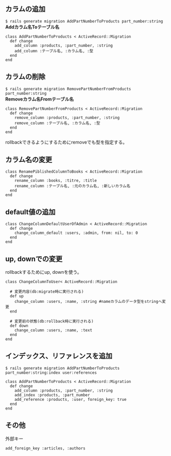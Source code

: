 ## カラムの追加

`$ rails generate migration AddPartNumberToProducts part_number:string`  
**Addカラム名Toテーブル名**

```
class AddPartNumberToProducts < ActiveRecord::Migration
  def change
    add_column :products, :part_number, :string
    add_column :テーブル名, :カラム名, :型
  end
end
```

## カラムの削除

`$ rails generate migration RemovePartNumberFromProducts part_number:string`  
**Removeカラム名Fromテーブル名**

```
class RemovePartNumberFromProducts < ActiveRecord::Migration
  def change
    remove_column :products, :part_number, :string
    remove_column :テーブル名, :カラム名, :型
  end
end
```
rollbackできるようにするためにremoveでも型を指定する。


## カラム名の変更

```
class RenamePiblishedColumnToBooks < ActiveRecord::Migration
  def change
    rename_column :books, :titre, :title
    rename_column :テーブル名, :元のカラム名, :新しいカラム名
  end
end
```

## default値の追加

```
class ChangeColumnDefaultUserOfAdmin < ActiveRecord::Migration
  def change
    change_column_default :users, :admin, from: nil, to: 0
  end
end 
```

## up, downでの変更

rollbackするためにup, downを使う。

```
class ChangeColumnToUser< ActiveRecord::Migration

  # 変更内容(db:migrate時に実行される)
  def up
    change_column :users, :name, :string #nameカラムのデータ型をstringへ変更
  end

  # 変更前の状態(db:rollback時に実行される)
  def down
    change_column :users, :name, :text
  end
end
```


## インデックス、リファレンスを追加

`$ rails generate migration AddPartNumberToProducts part_number:string:index user:references`

```
class AddPartNumberToProducts < ActiveRecord::Migration
  def change
    add_column :products, :part_number, :string
    add_index :products, :part_number
    add_reference :products, :user, foreign_key: true
  end
end
```


## その他

外部キー
```
add_foreign_key :articles, :authors
```
